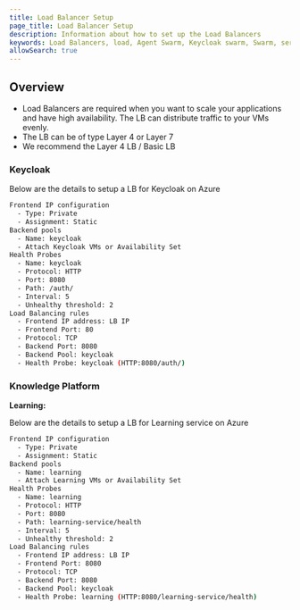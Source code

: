 ```yaml
---
title: Load Balancer Setup
page_title: Load Balancer Setup
description: Information about how to set up the Load Balancers
keywords: Load Balancers, load, Agent Swarm, Keycloak swarm, Swarm, services, KP-LB Services, DP-LB Services, setup
allowSearch: true
---
```


## Overview

- Load Balancers are required when you want to scale your applications and have high availability. The LB can distribute traffic to your VMs evenly.
- The LB can be of type Layer 4 or Layer 7
- We recommend the Layer 4 LB / Basic LB

### Keycloak

Below are the details to setup a LB for Keycloak on Azure

```bash
Frontend IP configuration
  - Type: Private
  - Assignment: Static
Backend pools
  - Name: keycloak
  - Attach Keycloak VMs or Availability Set
Health Probes
  - Name: keycloak
  - Protocol: HTTP
  - Port: 8080
  - Path: /auth/
  - Interval: 5
  - Unhealthy threshold: 2
Load Balancing rules
  - Frontend IP address: LB IP
  - Frontend Port: 80
  - Protocol: TCP
  - Backend Port: 8080
  - Backend Pool: keycloak
  - Health Probe: keycloak (HTTP:8080/auth/)

```

### Knowledge Platform

**Learning:**

Below are the details to setup a LB for Learning service on Azure

```bash
Frontend IP configuration
  - Type: Private
  - Assignment: Static
Backend pools
  - Name: learning
  - Attach Learning VMs or Availability Set
Health Probes
  - Name: learning
  - Protocol: HTTP
  - Port: 8080
  - Path: learning-service/health
  - Interval: 5
  - Unhealthy threshold: 2
Load Balancing rules
  - Frontend IP address: LB IP
  - Frontend Port: 8080
  - Protocol: TCP
  - Backend Port: 8080
  - Backend Pool: keycloak
  - Health Probe: learning (HTTP:8080/learning-service/health)
```
